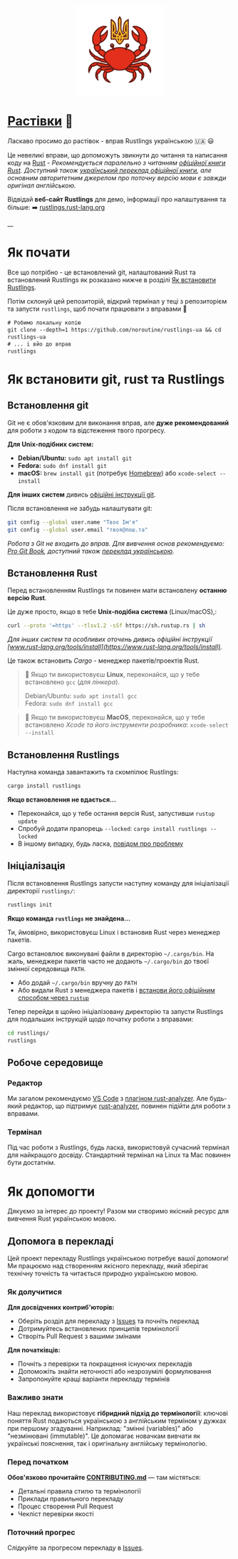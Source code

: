 <p align="center">
  <img src="assets/crabopodibni.png" alt="Ракоподібні" width="200">
</p>

# [Растівки](https://rustlings.rust-lang.org) 🦀

Ласкаво просимо до растівок - вправ Rustlings українською 🇺🇦 😃

Це невеликі вправи, що допоможуть звикнути до читання та написання коду на [Rust](https://www.rust-lang.org) - _Рекомендується паралельно з читанням [офіційної книги Rust](https://doc.rust-lang.org/book). Доступний також [український переклад офіційної книги](https://rust-lang-ua.github.io/rustbook_ukrainian/), але основним авторитетним джерелом про поточну версію мови є завжди оригінал англійською._

Відвідай **веб-сайт Rustlings**  для демо, інформації про налаштування та більше: ➡️ [rustlings.rust-lang.org](https://rustlings.rust-lang.org)

__

# Як почати

Все що потрібно - це встановлений git, налаштований Rust та встановлений Rustlings як розказано нижче в розділі [Як встановити Rustlings](#як-встановити-git-rust-та-rustlings).

Потім склонуй цей репозиторій, відкрий термінал у теці з репозиторієм та запусти `rustlings`, щоб почати працювати з вправами 🚀

```
# Робимо локальну копію
git clone --depth=1 https://github.com/noroutine/rustlings-ua && cd rustlings-ua
# ... i вйо до вправ
rustlings
```

# Як встановити git, rust та Rustlings

## Встановлення git

Git не є обов'язковим для виконання вправ, але **дуже рекомендований** для роботи з кодом та відстеження твого прогресу.

**Для Unix-подібних систем:**

- **Debian/Ubuntu:** `sudo apt install git`
- **Fedora:** `sudo dnf install git`
- **macOS:** `brew install git` (потребує [Homebrew](https://brew.sh/)) або `xcode-select --install`

**Для інших систем** дивись [офіційні інструкції git](https://git-scm.com/downloads).

Після встановлення не забудь налаштувати git:
```bash
git config --global user.name "Твоє Ім'я"
git config --global user.email "твоя@пош.та"
```

_Робота з Git не входить до вправ. Для вивчення основ рекомендуємо: [Pro Git Book](https://git-scm.com/book), доступний також [переклад українською](https://git-scm.com/book/uk/v2)._

## Встановлення Rust

Перед встановленням Rustlings ти повинен мати встановлену **останню версію Rust**.

Це дуже просто, якщо в тебе **Unix-подібна система** (Linux/macOS),:

```bash
curl --proto '=https' --tlsv1.2 -sSf https://sh.rustup.rs | sh
```

_Для інших систем та особливих оточень дивись офіційні інструкції [www.rust-lang.org/tools/install](https://www.rust-lang.org/tools/install)._

Це також встановить _Cargo_ - менеджер пакетів/проектів Rust.

> 🐧 Якщо ти використовуєш **Linux**, переконайся, що у тебе встановлено `gcc` (_для лінкера_).
>
> Debian/Ubuntu: `sudo apt install gcc`\
> Fedora: `sudo dnf install gcc`

> 🍎 Якщо ти використовуєш **MacOS**, переконайся, що у тебе встановлено _Xcode та його інструменти розробника_: `xcode-select --install`

## Встановлення Rustlings

Наступна команда завантажить та скомпілює Rustlings:

```bash
cargo install rustlings
```

**Якщо встановлення не вдається...**

- Переконайся, що у тебе остання версія Rust, запустивши `rustup update`
- Спробуй додати прапорець `--locked`: `cargo install rustlings --locked`
- В іншому випадку, будь ласка, [повідом про проблему](https://github.com/rust-lang/rustlings/issues/new)

## Ініціалізація

Після встановлення Rustlings запусти наступну команду для ініціалізації директорії `rustlings/`:

```bash
rustlings init
```

**Якщо команда `rustlings` не знайдена...**

Ти, ймовірно, використовуєш Linux і встановив Rust через менеджер пакетів.

Cargo встановлює виконувані файли в директорію `~/.cargo/bin`.
На жаль, менеджери пакетів часто не додають `~/.cargo/bin` до твоєї змінної середовища `PATH`.

- Або додай `~/.cargo/bin` вручну до `PATH`
- Або видали Rust з менеджера пакетів і [встанови його офіційним способом через `rustup`](https://www.rust-lang.org/tools/install)

Тепер перейди в щойно ініціалізовану директорію та запусти Rustlings для подальших інструкцій щодо початку роботи з вправами:

```bash
cd rustlings/
rustlings
```

## Робоче середовище

### Редактор

Ми загалом рекомендуємо [VS Code](https://code.visualstudio.com/) з [плагіном rust-analyzer](https://marketplace.visualstudio.com/items?itemName=rust-lang.rust-analyzer).
Але будь-який редактор, що підтримує [rust-analyzer](https://rust-analyzer.github.io/), повинен підійти для роботи з вправами.

### Термінал

Під час роботи з Rustlings, будь ласка, використовуй сучасний термінал для найкращого досвіду.
Стандартний термінал на Linux та Mac повинен бути достатнім.

# Як допомогти

Дякуємо за інтерес до проекту! Разом ми створимо якісний ресурс для вивчення Rust українською мовою.

## Допомога в перекладі

Цей проект перекладу Rustlings українською потребує вашої допомоги! Ми працюємо над створенням якісного перекладу, який зберігає технічну точність та читається природно українською мовою.

### Як долучитися

**Для досвідчених контриб'юторів:**
- Оберіть розділ для перекладу з [Issues](../../issues) та почніть переклад
- Дотримуйтесь встановлених принципів термінології
- Створіть Pull Request з вашими змінами

**Для початківців:**
- Почніть з перевірки та покращення існуючих перекладів
- Допоможіть знайти неточності або незрозумілі формулювання
- Запропонуйте кращі варіанти перекладу термінів

### Важливо знати

Наш переклад використовує **гібридний підхід до термінології**: ключові поняття Rust подаються українською з англійським терміном у дужках при першому згадуванні. Наприклад: "змінні (variables)" або "незмінювані (immutable)". Це допомагає новачкам вивчати як українські пояснення, так і оригінальну англійську термінологію.

### Перед початком

**Обов'язково прочитайте [CONTRIBUTING.md](./CONTRIBUTING.md)** — там містяться:
- Детальні правила стилю та термінології
- Приклади правильного перекладу
- Процес створення Pull Request
- Чекліст перевірки якості

### Поточний прогрес

Слідкуйте за прогресом перекладу в [Issues](../../issues).

